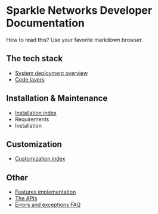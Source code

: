 
Sparkle Networks Developer Documentation
=========================================

How to read this? Use your favorite markdown browser.


The tech stack
-----------------

* [System deployment overview](1000-System-deployment-overview.md)
* [Code layers](1001-Code-layers.md)


Installation & Maintenance
-----------------

* [Installation index](2000-Installation-index.md)
* Requirements
* Installation


Customization
-----------------

* [Customization index](4000-Customization-index.md)



Other
----------------

* [Features implementation](5000-Features-implementation.md)
* [The APIs](6000-APIs.md)
* [Errors and exceptions FAQ](7001-Errors-and-exceptions-FAQ.md)





